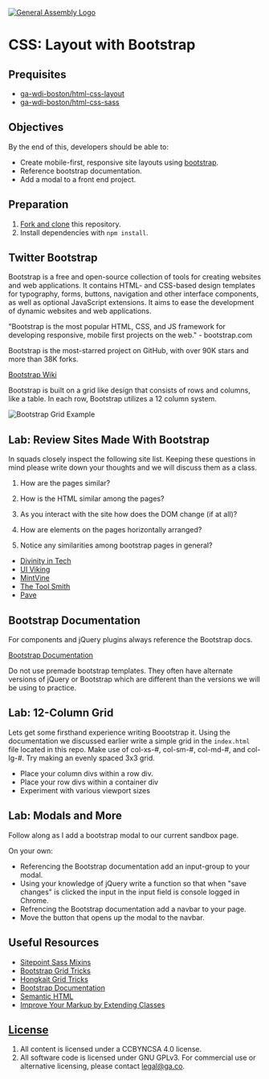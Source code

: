 [![General Assembly Logo](https://camo.githubusercontent.com/1a91b05b8f4d44b5bbfb83abac2b0996d8e26c92/687474703a2f2f692e696d6775722e636f6d2f6b6538555354712e706e67)](https://generalassemb.ly/education/web-development-immersive)

# CSS: Layout with Bootstrap

## Prequisites

-   [ga-wdi-boston/html-css-layout](https://github.com/ga-wdi-boston/html-css-layout)
-   [ga-wdi-boston/html-css-sass](https://github.com/ga-wdi-boston/html-css-sass)

## Objectives

By the end of this, developers should be able to:

-   Create mobile-first, responsive site layouts using
    [bootstrap](http://getbootstrap.com).
-   Reference bootstrap documentation.
-   Add a modal to a front end project.

## Preparation

1.  [Fork and clone](https://github.com/ga-wdi-boston/meta/wiki/ForkAndClone)
    this repository.
1.  Install dependencies with `npm install`.

## Twitter Bootstrap

Bootstrap is a free and open-source collection of tools for creating websites
and web applications. It contains HTML- and CSS-based design templates for
typography, forms, buttons, navigation and other interface components, as
well as optional JavaScript extensions. It aims to ease the development of
dynamic websites and web applications.

"Bootstrap is the most popular HTML, CSS, and JS framework for developing
responsive, mobile first projects on the web." - bootstrap.com

Bootstrap is the most-starred project on GitHub, with over 90K stars and more
than 38K forks.

[Bootstrap Wiki](https://en.wikipedia.org/wiki/Bootstrap_(front-end_framework))

Bootstrap is built on a grid like design that consists of rows and columns, like
a table. In each row, Bootstrap utilizes a 12 column system.

![Bootstrap Grid Example](https://cloud.githubusercontent.com/assets/8379295/15674757/818a4ff2-270c-11e6-8ad3-9d5825f0c188.png)

## Lab: Review Sites Made With Bootstrap

In squads closely inspect the following site list.  Keeping these questions in
mind please write down your thoughts and we will discuss them as a class.

1.  How are the pages similar?

1.  How is the HTML similar among the pages?

1.  As you interact with the site how does the DOM change (if at all)?

1.  How are elements on the pages horizontally arranged?

1.  Notice any similarities among bootstrap pages in general?

-   [Divinity in Tech](http://divinityintech.com/)
-   [UI Viking](http://uiviking.com/)
-   [MintVine](https://mintvine.com/)
-   [The Tool Smith](http://thetoolsmith.com/)
-   [Pave](http://pavingtheway.net/)

## Bootstrap Documentation

For components and jQuery plugins always reference the Bootstrap docs.

 [Bootstrap Documentation](http://getbootstrap.com/)

Do not use premade bootstrap templates. They often have alternate versions of
jQuery or Bootstrap which are different than the versions we will be using to
practice.

## Lab: 12-Column Grid

Lets get some firsthand experience writing Boootstrap it.  Using the
documentation we discussed earlier write a simple grid in the `index.html` file
located in this repo.  Make use of col-xs-#, col-sm-#, col-md-#, and col-lg-#.
Try making an evenly spaced 3x3 grid.

-   Place your column divs within a row div.
-   Place your row divs within a container div
-   Experiment with various viewport sizes

## Lab: Modals and More

Follow along as I add a bootstrap modal to our current sandbox page.

On your own:

-   Referencing the Bootstrap documentation add an input-group to your
    modal.
-   Using your knowledge of jQuery write a function so that when "save changes"
    is clicked the input in the input field is console logged in Chrome.
-   Refrencing the Bootstrap documentation add a navbar to your page.
-   Move the button that opens up the modal to the navbar.

## Useful Resources

-   [Sitepoint Sass Mixins](http://www.sitepoint.com/5-useful-sass-mixins-bootstrap/)
-   [Bootstrap Grid Tricks](http://willschenk.com/bootstrap-advanced-grid-tricks/)
-   [Hongkait Grid Tricks](http://www.hongkiat.com/blog/bootstrap-and-sass/)
-   [Bootstrap Documentation](http://getbootstrap.com/)
-   [Semantic HTML](http://stackoverflow.com/a/24765186/402618/)
-   [Improve Your Markup by Extending Classes](https://coderwall.com/p/wixovg/bootstrap-without-all-the-debt)

## [License](LICENSE)

1.  All content is licensed under a CC­BY­NC­SA 4.0 license.
1.  All software code is licensed under GNU GPLv3. For commercial use or
    alternative licensing, please contact legal@ga.co.
